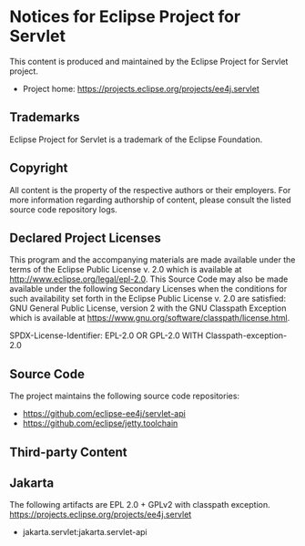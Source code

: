 # Notices for Eclipse Project for Servlet

This content is produced and maintained by the Eclipse Project for Servlet
project.

* Project home: https://projects.eclipse.org/projects/ee4j.servlet


## Trademarks

Eclipse Project for Servlet is a trademark of the Eclipse Foundation.


## Copyright

All content is the property of the respective authors or their employers. For
more information regarding authorship of content, please consult the listed
source code repository logs.


## Declared Project Licenses

This program and the accompanying materials are made available under the terms
of the Eclipse Public License v. 2.0 which is available at
http://www.eclipse.org/legal/epl-2.0. This Source Code may also be made
available under the following Secondary Licenses when the conditions for such
availability set forth in the Eclipse Public License v. 2.0 are satisfied: GNU
General Public License, version 2 with the GNU Classpath Exception which is
available at https://www.gnu.org/software/classpath/license.html.

SPDX-License-Identifier: EPL-2.0 OR GPL-2.0 WITH Classpath-exception-2.0


## Source Code

The project maintains the following source code repositories:

 * https://github.com/eclipse-ee4j/servlet-api
 * https://github.com/eclipse/jetty.toolchain


## Third-party Content

## Jakarta

The following artifacts are EPL 2.0 + GPLv2 with classpath exception.
https://projects.eclipse.org/projects/ee4j.servlet

 * jakarta.servlet:jakarta.servlet-api


